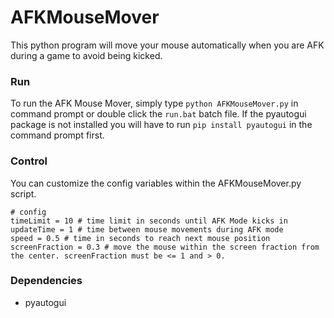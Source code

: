 # AFKMouseMover
This python program will move your mouse automatically when you are AFK during a game to avoid being kicked.

### Run
To run the AFK Mouse Mover, simply type `python AFKMouseMover.py` in command prompt or double click the `run.bat` batch file.
If the pyautogui package is not installed you will have to run `pip install pyautogui` in the command prompt first.

### Control
You can customize the config variables within the AFKMouseMover.py script.
```
# config
timeLimit = 10 # time limit in seconds until AFK Mode kicks in
updateTime = 1 # time between mouse movements during AFK mode
speed = 0.5 # time in seconds to reach next mouse position
screenFraction = 0.3 # move the mouse within the screen fraction from the center. screenFraction must be <= 1 and > 0.
```
 
### Dependencies
- pyautogui
